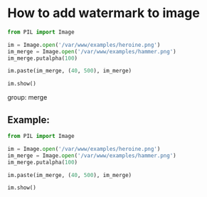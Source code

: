 # How to add watermark to image

```python
from PIL import Image

im = Image.open('/var/www/examples/heroine.png')
im_merge = Image.open('/var/www/examples/hammer.png')
im_merge.putalpha(100)

im.paste(im_merge, (40, 500), im_merge)

im.show()
```


group: merge

## Example: 
```python
from PIL import Image

im = Image.open('/var/www/examples/heroine.png')
im_merge = Image.open('/var/www/examples/hammer.png')
im_merge.putalpha(100)

im.paste(im_merge, (40, 500), im_merge)

im.show()
```


